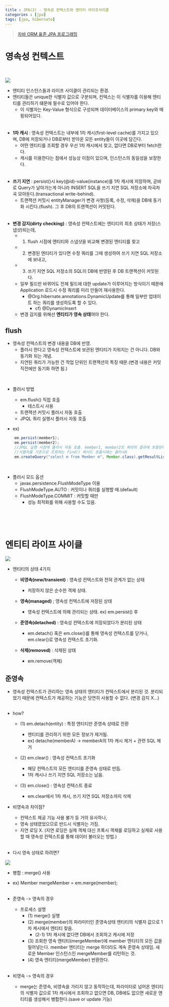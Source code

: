 ```yaml
---
title : JPA(2) - 영속성 컨텍스트와 엔티티 라이프사이클
categories : [jpa]
tags: [jpa, hibernate]
---
```


>[자바 ORM 표준 JPA 프로그래밍](http://www.yes24.com/Product/Goods/19040233)

# 영속성 컨텍스트
<br>

![](../../assets/img/persistence-context.png)

 - 엔티티 인스턴스들과 라이프 사이클이 관리되는 환경.<br>
 - 엔티티들은 unique한 식별자 값으로 구분되며, 컨텍스는 이 식별자를 이용해 엔티티를 관리하기 떄문에 필수로 있어야 한다.
   - 이 식별자는 Key-Value 형식으로 구성되며 데이터베이스의 primary key와 매핑되어있다.<br><br><br>
 - **1차 캐시** : 영속성 컨텍스트는 내부에 1차 캐시(first-level cache)를 가지고 있으며,
 DB에 저장되거나 DB로부터 받아온 모든 entity들이 이곳에 담긴다.
   - 어떤 엔티티를 조회할 경우 우선 1차 캐시에서 찾고, 없다면 DB로부터 fetch한다.<br>
   - 캐시를 이용한다는 점에서 성능상 이점이 있으며, 인스턴스의 동일성을 보장한다.
<br><br><br>
 - **쓰기 지연** : persist()시 key(@id)-value(instance)를 1차 캐시에 저장하며, 곧바로 Query가 날아가는게 아니라 INSERT SQL을 쓰기 지연 SQL 저장소에 차곡차곡 모아둔다.(transactional write-behind).
   - 트랜잭션 커밋시 entityManager가 변경 사항(등록, 수정, 삭제)을 DB에 동기화 시킨다.(flush). 그 후 DB의 트랜잭션이 커밋된다.
<br><br><br>
 - **변경 감지(dirty checking)** : 영속성 컨텍스트에는 엔티티의 최초 상태가 저장(스냅샷)되는데, 
   - 1) flush 시점에 엔티티와 스냅샷을 비교해 변경된 엔티티를 찾고
   - 2) 변경된 엔티티가 있다면 수정 쿼리를 그때 생성하여 쓰기 지연 SQL 저장소에 보내고,
   - 3) 쓰기 지연 SQL 저장소의 SQL이 DB에 반영된 후 DB 트랜잭션이 커밋된다.<br>
   - 일부 필드만 바뀌어도 전체 필드에 대한 update가 이루어지는 방식이기 때문에 Application 로드시 수정 쿼리를 미리 만들어 재사용한다.
     - @Org.hibernate.annotations.DynamicUpdate를 통해 일부만 업데이트 하는 쿼리를 생성하도록 할 수 있다. 
       - cf) @DynamicInsert
   - 변경 감지를 위해선 **엔티티가 영속 상태**여야 한다.


## flush

- 영속성 컨텍스트의 변경 내용을 DB에 반영.
    - 플러시 한다고 영속성 컨텍스트에 보관된 엔티티가 지워지는 건 아니다. DB와 동기화 되는 개념.
    - 지연된 쿼리가 가능한 건 작업 단위인 트랜잭션의 특징 때문.(변경 내용은 커밋 직전에만 동기화 하면 됨.)

<br>

- 플러시 방법
    - em.flush() 직접 호출
      - 테스트시 사용
    - 트랜잭션 커밋시 플러시 자동 호출
    - JPQL 쿼리 실행시 플러시 자동 호출

- ex) 
```java
    em.persist(member1);
    em.persist(member2);
    //JPQL 실행 시점에 플러시 자동 호출. member1, member2도 쿼리의 결과에 포함된다.
    //식별자를 기준으로 조회하는 find() 메서드 호출시에는 플러시X
    em.createQuery("select m from Member m", Member.class).getResultList();
```


<br>

- 플러시 모드 옵션
  - javax.persistence.FlushModeType 이용
  - FlushModeType.AUTO : 커밋이나 쿼리를 실행할 때.(default)
  - FlushModeType.COMMIT : 커밋할 때만
    - 성능 최적화를 위해 사용할 수도 있음.


<br><br><br>

# 엔티티 라이프 사이클

![](../../assets/img/entity_life_cycle.png)

- 엔티티의 상태 4가지
  - **비영속(new/transient)** : 영속성 컨텍스트와 전혀 관계가 없는 상태
    - 저장하지 않은 순수한 객체 상태. <br>

  - **영속(managed)** ; 영속성 컨텍스트에 저장된 상태
    - 영속성 컨텍스트에 의해 관리되는 상태. ex) em.persist() 후<br>

  - **준영속(detached)** : 영속성 컨텍스트에 저장되었다가 분리된 상태
       - em.detach() 혹은 em.close()를 통해 영속성 컨텍스트를 닫거나, em.clear()로 영속성 컨텍스트 초기화.<br>

  - **삭제(removed)** : 삭제된 상태
    - em.remove(객체)<br>



## 준영속

- 영속성 컨텍스트가 관리하는 영속 상태의 엔티티가 컨텍스트에서 분리된 것. 분리되었기 때문에 컨텍스트가 제공하는 기능은 당연히 사용할 수 없다. (변경 감지 X...) <br><br>

- how?
  - (1) em.detach(entity) : 특정 엔티티만 준영속 상태로 전환
    - 엔티티를 관리하기 위한 모든 정보가 제거됨. 
    - ex) detache(memberA) -> memberA의 1차 캐시 제거 + 관련 SQL 제거<br>

  - (2) em.clear() : 영속성 컨텍스트 초기화
    - 해당 컨텍스트의 모든 엔티티를 준영속 상태로 만듬.
    - 1차 캐시나 쓰기 지연 SQL 저장소는 남음.<br>

  - (3) em.close() : 영속성 컨텍스트 종료
    - em.clear에서 1차 캐시, 쓰기 지연 SQL 저장소까지 삭제<br>


- 비영속과 차이점?
  - 컨텍스트 제공 기능 사용 불가 등 거의 유사하나, 
  - 영속 상태였었으므로 반드시 식별자는 가짐.
  - 지연 로딩 X. (지연 로딩은 실제 객체 대신 프록시 객체를 로딩하고 실제로 사용할 때 영속성 컨텍스트를 통해 데이터 불러오는 방법.)<br><br>


- 다시 영속 상태로 하려면?

![](../../assets/img/merge_process.png)

  - 병합 : merge() 사용
  - ex) Member mergeMember = em.merge(member);<br><br>
- 준영속 -> 영속의 경우<br>

  - 프로세스 설명
    - (1) merge() 실행
    - (2) merge(member)의 파라미터인 준영속상태 엔티티의 식별자 값으로 1차 캐시에서 엔티티 찾음.
      - (2-1) 1차 캐시에 없다면 DB에서 조회하고 캐시에 저장
    - (3) 조회한 영속 엔티티(mergeMember)에 member 엔티티의 모든 값을 밀어넣는다. member 엔티티는 merge 하더라도 계속 준영속 상태임. 새로운 Member 인스턴스인 mergeMember를 리턴하는 것.
    - (4) 영속 엔티티(mergeMember) 반환한다.<br><br>


- 비영속 -> 영속의 경우
  - merge는 준영속, 비영속을 가리지 않고 동작하는데, 파라미터로 넘어온 엔티티의 식별자 값으로 1차 캐시에서 조회하고 없으면 DB, DB에도 없으면 새로운 엔티티를 생성해서 병합한다.(save or update 기능)